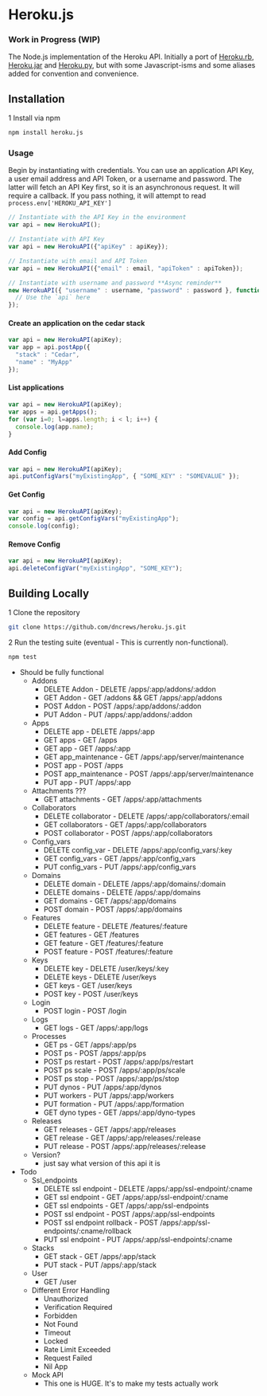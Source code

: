 Heroku.js
==========

### Work in Progress (WIP)

The Node.js implementation of the Heroku API. Initially a port of
[Heroku.rb](https://github.com/heroku/heroku.rb), [Heroku.jar](https://github.com/heroku/heroku.jar)
and [Heroku.py](https://github.com/heroku/heroku.py), but with some Javascript-isms and some
aliases added for convention and convenience.

## Installation

1 Install via npm

```bash
npm install heroku.js
```

### Usage

Begin by instantiating with credentials. You can use an application API Key, 
a user email address and API Token, or a username and password. The latter will
fetch an API Key first, so it is an asynchronous request. It will require a callback.
If you pass nothing, it will attempt to read `process.env['HEROKU_API_KEY']`

```js
// Instantiate with the API Key in the environment
var api = new HerokuAPI();

// Instantiate with API Key
var api = new HerokuAPI({"apiKey" : apiKey});

// Instantiate with email and API Token
var api = new HerokuAPI({"email" : email, "apiToken" : apiToken});

// Instantiate with username and password **Async reminder**
new HerokuAPI({ "username" : username, "password" : password }, function(api) {
  // Use the `api` here
});
```

#### Create an application on the cedar stack

```js
var api = new HerokuAPI(apiKey);
var app = api.postApp({
  "stack" : "Cedar",
  "name" : "MyApp"
});
```

#### List applications

```js
var api = new HerokuAPI(apiKey);
var apps = api.getApps();
for (var i=0; l=apps.length; i < l; i++) {
  console.log(app.name);
}
```

#### Add Config

```js
var api = new HerokuAPI(apiKey);
api.putConfigVars("myExistingApp", { "SOME_KEY" : "SOMEVALUE" });
```

#### Get Config

```js
var api = new HerokuAPI(apiKey);
var config = api.getConfigVars("myExistingApp");
console.log(config);
```

#### Remove Config

```js
var api = new HerokuAPI(apiKey);
api.deleteConfigVar("myExistingApp", "SOME_KEY");
```

## Building Locally

1 Clone the repository

```bash
git clone https://github.com/dncrews/heroku.js.git
```

2 Run the testing suite (eventual - This is currently non-functional).

```bash
npm test
```


* Should be fully functional
  * Addons
      * DELETE Addon - DELETE /apps/:app/addons/:addon
      * GET Addon - GET /addons && GET /apps/:app/addons
      * POST Addon - POST /apps/:app/addons/:addon
      * PUT Addon - PUT /apps/:app/addons/:addon
  * Apps
      * DELETE app - DELETE /apps/:app
      * GET apps - GET /apps
      * GET app - GET /apps/:app
      * GET app_maintenance - GET /apps/:app/server/maintenance
      * POST app - POST /apps
      * POST app_maintenance - POST /apps/:app/server/maintenance
      * PUT app - PUT /apps/:app
  * Attachments ???
      * GET attachments - GET /apps/:app/attachments
  * Collaborators
      * DELETE collaborator - DELETE /apps/:app/collaborators/:email
      * GET collaborators - GET /apps/:app/collaborators
      * POST collaborator - POST /apps/:app/collaborators
  * Config_vars
      * DELETE config_var - DELETE /apps/:app/config_vars/:key
      * GET config_vars - GET /apps/:app/config_vars
      * PUT config_vars - PUT /apps/:app/config_vars
  * Domains
      * DELETE domain - DELETE /apps/:app/domains/:domain
      * DELETE domains - DELETE /apps/:app/domains
      * GET domains - GET /apps/:app/domains
      * POST domain - POST /apps/:app/domains
  * Features
      * DELETE feature - DELETE /features/:feature
      * GET features - GET /features
      * GET feature - GET /features/:feature
      * POST feature - POST /features/:feature
  * Keys
      * DELETE key - DELETE /user/keys/:key
      * DELETE keys - DELETE /user/keys
      * GET keys - GET /user/keys
      * POST key - POST /user/keys
  * Login
      * POST login - POST /login
  * Logs
      * GET logs - GET /apps/:app/logs
  * Processes
      * GET ps - GET /apps/:app/ps
      * POST ps - POST /apps/:app/ps
      * POST ps restart - POST /apps/:app/ps/restart
      * POST ps scale - POST /apps/:app/ps/scale
      * POST ps stop - POST /apps/:app/ps/stop
      * PUT dynos - PUT /apps/:app/dynos
      * PUT workers - PUT /apps/:app/workers
      * PUT formation - PUT /apps/:app/formation
      * GET dyno types - GET /apps/:app/dyno-types
  * Releases
      * GET releases - GET /apps/:app/releases
      * GET release - GET /apps/:app/releases/:release
      * PUT release - POST /apps/:app/releases/:release
  * Version?
      * just say what version of this api it is
* Todo
  * Ssl_endpoints
      * DELETE ssl endpoint - DELETE /apps/:app/ssl-endpoint/:cname
      * GET ssl endpoint - GET /apps/:app/ssl-endpoint/:cname
      * GET ssl endpoints - GET /apps/:app/ssl-endpoints
      * POST ssl endpoint - POST /apps/:app/ssl-endpoints
      * POST ssl endpoint rollback - POST /apps/:app/ssl-endpoints/:cname/rollback
      * PUT ssl endpoint - PUT /apps/:app/ssl-endpoints/:cname
  * Stacks
      * GET stack - GET /apps/:app/stack
      * PUT stack - PUT /apps/:app/stack
  * User
      * GET /user
  * Different Error Handling
      * Unauthorized
      * Verification Required
      * Forbidden
      * Not Found
      * Timeout
      * Locked
      * Rate Limit Exceeded
      * Request Failed
      * Nil App
  * Mock API
      * This one is HUGE. It's to make my tests actually work
